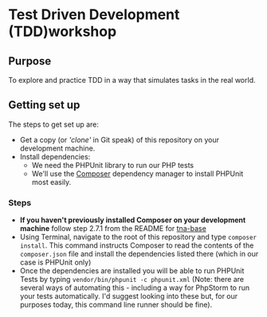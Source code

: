 # Test Driven Development (TDD)workshop

## Purpose 

To explore and practice TDD in a way that simulates tasks in the real world. 

## Getting set up

The steps to get set up are: 

* Get a copy (or _'clone'_ in Git speak) of this repository on your development machine.
* Install dependencies:
    * We need the PHPUnit library to run our PHP tests
    * We'll use the [Composer](https://github.com/nationalarchives/tna-base) dependency manager to install PHPUnit most easily.
    
### Steps

* **If you haven't previously installed Composer on your development machine** follow step 2.7.1 from the README for [tna-base](https://github.com/nationalarchives/tna-base)
* Using Terminal, navigate to the root of this repository and type `composer install`. This command instructs Composer to read the contents of the `composer.json` file and install the dependencies listed there (which in our case is PHPUnit only)
* Once the dependencies are installed you will be able to run PHPUnit Tests by typing `vendor/bin/phpunit -c phpunit.xml` (Note: there are several ways of automating this - including a way for PhpStorm to run your tests automatically. I'd suggest looking into these but, for our purposes today, this command line runner should be fine).
